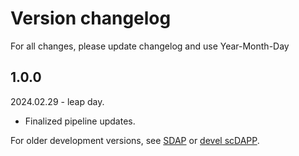 # Version changelog

For all changes, please update changelog and use Year-Month-Day


## 1.0.0

2024.02.29 - leap day.
- Finalized pipeline updates.



For older development versions, see [SDAP](https://github.com/FerrenaAlexander/SDAP) or [devel scDAPP](https://github.com/FerrenaAlexander/scDAPP/).

